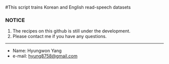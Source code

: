 #This script trains Korean and English read-speech datasets


### NOTICE
1. The recipes on this github is still under the development.
2. Please contact me if you have any questions.

-----
- Name: Hyungwon Yang
- e-mail: hyung8758@gmail.com